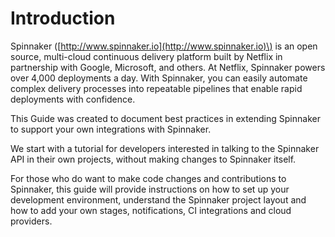 # Introduction

Spinnaker \([http://www.spinnaker.io](http://www.spinnaker.io)\) is an open source, multi-cloud continuous delivery platform built by Netflix in partnership with Google, Microsoft, and others. At Netflix, Spinnaker powers over 4,000 deployments a day. With Spinnaker, you can easily automate complex delivery processes into repeatable pipelines that enable rapid deployments with confidence.

This Guide was created to document best practices in extending Spinnaker to support your own integrations with Spinnaker.

We start with a tutorial for developers interested in talking to the Spinnaker API in their own projects, without making changes to Spinnaker itself.

For those who do want to make code changes and contributions to Spinnaker, this guide will provide instructions on how to set up your development environment, understand the Spinnaker project layout and how to add your own stages, notifications, CI integrations and cloud providers.

